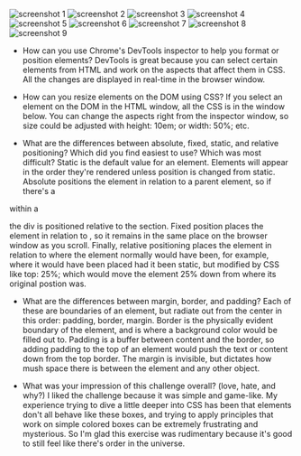 ![screenshot 1](imgs/screenshot-devtools1)
![screenshot 2](imgs/screenshot-devtools2)
![screenshot 3](imgs/screenshot-devtools3)
![screenshot 4](imgs/screenshot-devtools4)
![screenshot 5](imgs/screenshot-devtools5)
![screenshot 6](imgs/screenshot-devtools6)
![screenshot 7](imgs/screenshot-devtools7)
![screenshot 8](imgs/screenshot-devtools8)
![screenshot 9](imgs/screenshot-devtools9)

- How can you use Chrome's DevTools inspector to help you format or position elements?
DevTools is great because you can select certain elements from HTML and work on the aspects that affect them in CSS. All the changes are displayed in real-time in the browser window.

- How can you resize elements on the DOM using CSS?
If you select an element on the DOM in the HTML window, all the CSS is in the window below. You can change the aspects right from the inspector window, so size could be adjusted with
    height: 10em;
or
    width: 50%;
etc.

- What are the differences between absolute, fixed, static, and relative positioning? Which did you find easiest to use? Which was most difficult?
Static is the default value for an element. Elements will appear in the order they're rendered unless position is changed from static. Absolute positions the element in relation to a parent element, so if there's a
    <div>
within a
    <section>
the div is positioned relative to the section. Fixed position places the element in relation to <html>, so it remains in the same place on the browser window as you scroll. Finally, relative positioning places the element in relation to where the element normally would have been, for example, where it would have been placed had it been static, but modified by CSS like
    top: 25%;
which would move the element 25% down from where its original postion was.

- What are the differences between margin, border, and padding?
Each of these are boundaries of an element, but radiate out from the center in this order: padding, border, margin. Border is the physically evident boundary of the element, and is where a background color would be filled out to. Padding is a buffer between content and the border, so adding padding to the top of an element would push the text or content down from the top border. The margin is invisible, but dictates how mush space there is between the element and any other object.

- What was your impression of this challenge overall? (love, hate, and why?)
I liked the challenge because it was simple and game-like. My experience trying to dive a little deeper into CSS has been that elements don't all behave like these boxes, and trying to apply principles that work on simple colored boxes can be extremely frustrating and mysterious. So I'm glad this exercise was rudimentary because it's good to still feel like there's order in the universe.